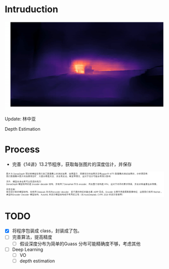 # Intruduction

![](ReadMe/TIM%E5%9B%BE%E7%89%8720200424104944.png)

Update: 林中亚

Depth Estimation

# Process

- 完善《14讲》13.2节程序，获取每张图片的深度估计，并保存

![](ReadMe/TIM%E5%9B%BE%E7%89%8720200424104952.png)

# TODO

- [x] 将程序包装成 class，封装成了包。
- [ ] 完善算法，提高精度
  - [ ] 假设深度分布为简单的Guass 分布可能精确度不够，考虑其他
- [ ] Deep Learning 
  - [ ] VO
  - [ ] depth estimation